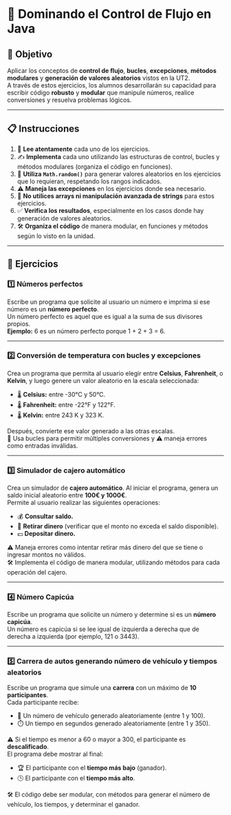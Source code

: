 # 🚀 Dominando el Control de Flujo en Java

## 🎯 Objetivo

Aplicar los conceptos de **control de flujo**, **bucles**, **excepciones**, **métodos modulares** y **generación de valores aleatorios** vistos en la UT2.  
A través de estos ejercicios, los alumnos desarrollarán su capacidad para escribir código **robusto** y **modular** que manipule números, realice conversiones y resuelva problemas lógicos.

---

## 📋 Instrucciones

1. 🧐 **Lee atentamente** cada uno de los ejercicios.
2. ✍️ **Implementa** cada uno utilizando las estructuras de control, bucles y métodos modulares (organiza el código en funciones).
3. 🎲 **Utiliza `Math.random()`** para generar valores aleatorios en los ejercicios que lo requieran, respetando los rangos indicados.
4. ⚠️ **Maneja las excepciones** en los ejercicios donde sea necesario.
5. 🚫 **No utilices arrays ni manipulación avanzada de strings** para estos ejercicios.
6. ✅ **Verifica los resultados**, especialmente en los casos donde hay generación de valores aleatorios.
7. 🛠️ **Organiza el código** de manera modular, en funciones y métodos según lo visto en la unidad.

---

## 📝 Ejercicios

### 1️⃣ Números perfectos
Escribe un programa que solicite al usuario un número e imprima si ese número es un **número perfecto**.  
Un número perfecto es aquel que es igual a la suma de sus divisores propios.  
**Ejemplo:** 6 es un número perfecto porque 1 + 2 + 3 = 6.  

---

### 2️⃣ Conversión de temperatura con bucles y excepciones
Crea un programa que permita al usuario elegir entre **Celsius**, **Fahrenheit**, o **Kelvin**, y luego genere un valor aleatorio en la escala seleccionada:

- 🌡️ **Celsius:** entre -30°C y 50°C.
- 🌡️ **Fahrenheit:** entre -22°F y 122°F.
- 🌡️ **Kelvin:** entre 243 K y 323 K.

Después, convierte ese valor generado a las otras escalas.  
🔄 Usa bucles para permitir múltiples conversiones y ⚠️ maneja errores como entradas inválidas.

---

### 3️⃣ Simulador de cajero automático
Crea un simulador de **cajero automático**. Al iniciar el programa, genera un saldo inicial aleatorio entre **100€ y 1000€**.  
Permite al usuario realizar las siguientes operaciones:

- 💰 **Consultar saldo.**
- 💸 **Retirar dinero** (verificar que el monto no exceda el saldo disponible).
- 💵 **Depositar dinero.**

⚠️ Maneja errores como intentar retirar más dinero del que se tiene o ingresar montos no válidos.  
🛠️ Implementa el código de manera modular, utilizando métodos para cada operación del cajero.

---

### 4️⃣ Número Capicúa
Escribe un programa que solicite un número y determine si es un **número capicúa**.  
Un número es capicúa si se lee igual de izquierda a derecha que de derecha a izquierda (por ejemplo, 121 o 3443).  

---

### 5️⃣ Carrera de autos generando número de vehículo y tiempos aleatorios
Escribe un programa que simule una **carrera** con un máximo de **10 participantes**.  
Cada participante recibe:

- 🚗 Un número de vehículo generado aleatoriamente (entre 1 y 100).
- ⏱️ Un tiempo en segundos generado aleatoriamente (entre 1 y 350).

⚠️ Si el tiempo es menor a 60 o mayor a 300, el participante es **descalificado**.  
El programa debe mostrar al final:

- 🏆 El participante con el **tiempo más bajo** (ganador).
- 🕒 El participante con el **tiempo más alto**.

🛠️ El código debe ser modular, con métodos para generar el número de vehículo, los tiempos, y determinar el ganador.
